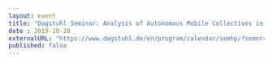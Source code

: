 ```yaml
---
layout: event
title: "Dagstuhl Seminar: Analysis of Autonomous Mobile Collectives in Complex Physical Environments"
date : 2019-10-20
externalURL: "https://www.dagstuhl.de/en/program/calendar/semhp/?semnr=19432"
published: false
---
```


